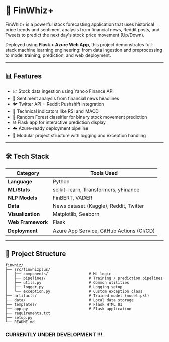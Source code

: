 # 🚀 FinWhiz+

FinWhiz+ is a powerful stock forecasting application that uses historical price trends and sentiment analysis from financial news, Reddit posts, and Tweets to predict the next day's stock price movement (Up/Down).

Deployed using **Flask + Azure Web App**, this project demonstrates full-stack machine learning engineering: from data ingestion and preprocessing to model training, prediction, and web deployment.

---

## 📊 Features

- 📈 Stock data ingestion using Yahoo Finance API
- 📰 Sentiment analysis from financial news headlines
- 🐦 Twitter API + Reddit Pushshift integration
- 🧠 Technical indicators like RSI and MACD
- 🧪 Random Forest classifier for binary stock movement prediction
- 🌐 Flask app for interactive prediction display
- ☁️ Azure-ready deployment pipeline
- 🧰 Modular project structure with logging and exception handling

---

## 🛠 Tech Stack

| Category         | Tools Used                                 |
|------------------|---------------------------------------------|
| **Language**     | Python                                      |
| **ML/Stats**     | scikit-learn, Transformers, yFinance        |
| **NLP Models**   | FinBERT, VADER                              |
| **Data**         | News dataset (Kaggle), Reddit, Twitter      |
| **Visualization**| Matplotlib, Seaborn                         |
| **Web Framework**| Flask                                       |
| **Deployment**   | Azure App Service, GitHub Actions (CI/CD)   |

---

## 📁 Project Structure

```plaintext
finwhiz/
├── src/finwhizplus/
│   ├── components/                  # ML logic
│   ├── pipelines/                   # Training / prediction pipelines
│   ├── utils.py                     # Common utilities
│   ├── logger.py                    # Logging setup
│   └── exception.py                 # Custom exception class
├── artifacts/                       # Trained model (model.pkl)
├── data/                            # Local data storage
├── templates/                       # Flask HTML UI
├── app.py                           # Flask application
├── requirements.txt
├── setup.py
└── README.md
```
### CURRENTLY UNDER DEVELOPMENT !!!
